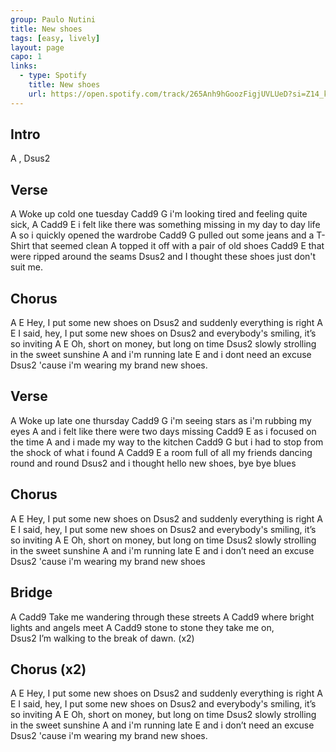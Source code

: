 ```yaml
---
group: Paulo Nutini
title: New shoes
tags: [easy, lively]
layout: page
capo: 1
links:
  - type: Spotify
    title: New shoes
    url: https://open.spotify.com/track/265Anh9hGoozFigjUVLUeD?si=Z14_kLi5RVGv9-7eC0UrMw
---
```


## Intro

A , Dsus2

## Verse

A
Woke up cold one tuesday
Cadd9                 G
i'm looking tired and feeling quite sick, 
A                                             Cadd9      E
i felt like there was something missing in my day to day life
     A
so i quickly opened the wardrobe
Cadd9                       G
pulled out some jeans and a T-Shirt that seemed clean
A
topped it off with a pair of old shoes
          Cadd9             E
that were ripped around the seams
              Dsus2
and I thought these shoes just don't suit me.

## Chorus

A               E
Hey, I put some new shoes on
    Dsus2
and suddenly everything is right
        A               E
I said, hey, I put some new shoes on
    Dsus2
and everybody's smiling, it’s so inviting
    A                   E
Oh, short on money, but long on time
Dsus2
slowly strolling in the sweet sunshine
    A
and i'm running late
           E
and i dont need an excuse
           Dsus2
'cause i'm wearing my brand new shoes.

## Verse

A
Woke up late one thursday
Cadd9                   G
i'm seeing stars as i'm rubbing my eyes
      A
and i felt like there were two days missing
     Cadd9          E
as i focused on the time
      A
and i made my way to the kitchen
Cadd9                      G
but i had to stop from the shock of what i found
A                             Cadd9             E
a room full of all my friends dancing round and round
              Dsus2
and i thought hello new shoes, bye bye blues

## Chorus

A               E
Hey, I put some new shoes on
    Dsus2
and suddenly everything is right
        A               E
I said, hey, I put some new shoes on
    Dsus2
and everybody's smiling, it’s so inviting
    A                   E
Oh, short on money, but long on time
Dsus2
slowly strolling in the sweet sunshine
    A
and i'm running late
           E
and i don’t need an excuse
           Dsus2
'cause i'm wearing my brand new shoes

## Bridge

A                                        Cadd9
Take me wandering through these streets
A                                    Cadd9
where bright lights and angels meet
A                               Cadd9
stone to stone they take me on,  
   Dsus2
I’m walking to the break of dawn. (x2)

## Chorus (x2)

A               E
Hey, I put some new shoes on
    Dsus2
and suddenly everything is right
        A               E
I said, hey, I put some new shoes on
    Dsus2
and everybody's smiling, it’s so inviting
    A                   E
Oh, short on money, but long on time
Dsus2
slowly strolling in the sweet sunshine
    A
and i'm running late
           E
and i don’t need an excuse
           Dsus2
'cause i'm wearing my brand new shoes.
